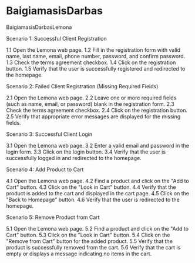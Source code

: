 # BaigiamasisDarbas
 
 BaigiamasisDarbasLemona

Scenario 1: Successful Client Registration

1.1 Open the Lemona web page. 1.2 Fill in the registration form with valid name, last name, email, phone number, password, and confirm password. 1.3 Check the terms agreement checkbox. 1.4 Click on the registration button. 1.5 Verify that the user is successfully registered and redirected to the homepage. 

Scenario 2: Failed Client Registration (Missing Required Fields)

2.1 Open the Lemona web page. 2.2 Leave one or more required fields (such as name, email, or password) blank in the registration form. 2.3 Check the terms agreement checkbox. 2.4 Click on the registration button. 2.5 Verify that appropriate error messages are displayed for the missing fields. 

Scenario 3: Successful Client Login

3.1 Open the Lemona web page. 3.2 Enter a valid email and password in the login form. 3.3 Click on the login button. 3.4 Verify that the user is successfully logged in and redirected to the homepage. 

Scenario 4: Add Product to Cart

4.1 Open the Lemona web page. 4.2 Find a product and click on the "Add to Cart" button. 4.3 Click on the "Look in Cart" button. 4.4 Verify that the product is added to the cart and displayed in the cart page. 4.5 Click on the "Back to Homepage" button. 4.6 Verify that the user is redirected to the homepage. 

Scenario 5: Remove Product from Cart

5.1 Open the Lemona web page. 5.2 Find a product and click on the "Add to Cart" button. 5.3 Click on the "Look in Cart" button. 5.4 Click on the "Remove from Cart" button for the added product. 5.5 Verify that the product is successfully removed from the cart. 5.6 Verify that the cart is empty or displays a message indicating no items in the cart.
